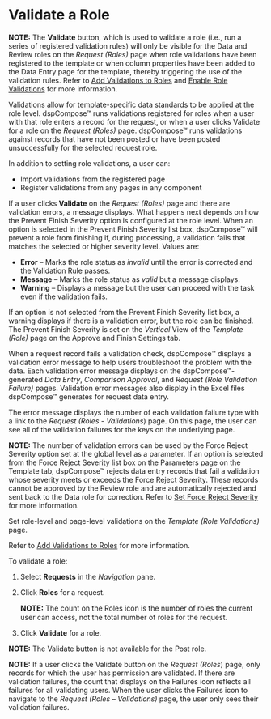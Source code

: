 # Validate a Role

**NOTE:** The **Validate** button, which is used to validate a role
(i.e., run a series of registered validation rules) will only be visible
for the Data and Review roles on the
<span style="font-style: italic;">Request (Roles)</span> page when role
validations have been registered to the template or when column
properties have been added to the Data Entry page for the template,
thereby triggering the use of the validation rules. Refer to [Add
Validations to Roles](Add_Validations_to_Roles.htm) and [Enable Role
Validations](../Config/Enable_Role_Validations.htm) for more
information.

Validations allow for template-specific data standards to be applied at
the role level. dspCompose™ runs validations registered for roles when a
user with that role enters a record for the request, or when a user
clicks Validate for a role on the *Request (Roles)* page. dspCompose™
runs validations against records that have not been posted or have been
posted unsuccessfully for the selected request role.

In addition to setting role validations, a user can:

  - Import validations from the registered page
  - Register validations from any pages in any component

If a user clicks **Validate** on the *Request (Roles)* page and there
are validation errors, a message displays. What happens next depends on
how the Prevent Finish Severity option is configured at the role level.
When an option is selected in the Prevent Finish Severity list box,
dspCompose™ will prevent a role from finishing if, during processing, a
validation fails that matches the selected or higher severity level.
Values are:

  - **Error** – Marks the role status as
    <span style="font-style: italic;">invalid</span> until the error is
    corrected and the Validation Rule passes.
  - **Message** – Marks the role status as
    <span style="font-style: italic;">valid</span> but a message
    displays.
  - **Warning** – Displays a message but the user can proceed with the
    task even if the validation fails.

If an option is not selected from the Prevent Finish Severity list box,
a warning displays if there is a validation error, but the role can be
finished. The Prevent Finish Severity is set on the *Vertical* View of
the *Template (Role)* page on the Approve and Finish Settings tab.

When a request record fails a validation check, dspCompose™ displays a
validation error message to help users troubleshoot the problem with the
data. Each validation error message displays on the
dspCompose™-generated *Data Entry*, *Comparison Approval*, and
*Request (Role Validation Failure)* pages. Validation error messages
also display in the Excel files dspCompose™ generates for request data
entry.

The error message displays the number of each validation failure type
with a link to the *Request (Roles - Validations*) page. On this page,
the user can see all of the validation failures for the keys on the
underlying page.

**NOTE:** The number of validation errors can be used by the Force
Reject Severity option set at the global level as a parameter. If an
option is selected from the Force Reject Severity list box on the
Parameters page on the Template tab, dspCompose™ rejects data entry
records that fail a validation whose severity meets or exceeds the Force
Reject Severity. These records cannot be approved by the Review role and
are automatically rejected and sent back to the Data role for
correction. Refer to [Set Force Reject
Severity](Set_Force_Reject_Severity.htm) for more information.

Set role-level and page-level validations on the *Template (Role
Validations)* page.

Refer to [Add Validations to Roles](Add_Validations_to_Roles.htm) for
more information.

To validate a role:

1.  Select **Requests** in the *Navigation* pane.

2.  Click **Roles** for a request.
    
    <span style="font-weight: bold;font-size: 11.0pt;">NOTE:</span> The
    count on the Roles icon is the number of roles the current user can
    access, not the total number of roles for the request.

3.  Click **Validate** for a role.

<span style="font-weight: bold;">NOTE:</span> The Validate button is not
available for the Post role.

<span style="font-weight: bold;">NOTE:</span> If a user clicks the
Validate button on the <span style="font-style: italic;">Request
(Roles</span>) page, only records for which the user has permission are
validated. If there are validation failures, the count that displays on
the Failures icon reflects all failures for all validating users. When
the user clicks the Failures icon to navigate to the
<span style="font-style: italic;">Request (Roles – Validations)</span>
page, the user only sees their validation failures.
